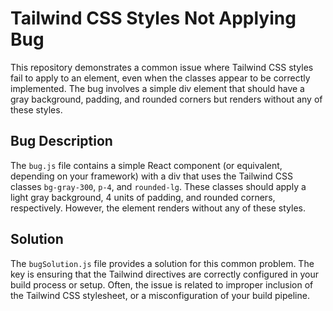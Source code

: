 # Tailwind CSS Styles Not Applying Bug

This repository demonstrates a common issue where Tailwind CSS styles fail to apply to an element, even when the classes appear to be correctly implemented.  The bug involves a simple div element that should have a gray background, padding, and rounded corners but renders without any of these styles.

## Bug Description
The `bug.js` file contains a simple React component (or equivalent, depending on your framework) with a div that uses the Tailwind CSS classes `bg-gray-300`, `p-4`, and `rounded-lg`.  These classes should apply a light gray background, 4 units of padding, and rounded corners, respectively. However, the element renders without any of these styles.

## Solution
The `bugSolution.js` file provides a solution for this common problem.  The key is ensuring that the Tailwind directives are correctly configured in your build process or setup. Often, the issue is related to improper inclusion of the Tailwind CSS stylesheet, or a misconfiguration of your build pipeline.